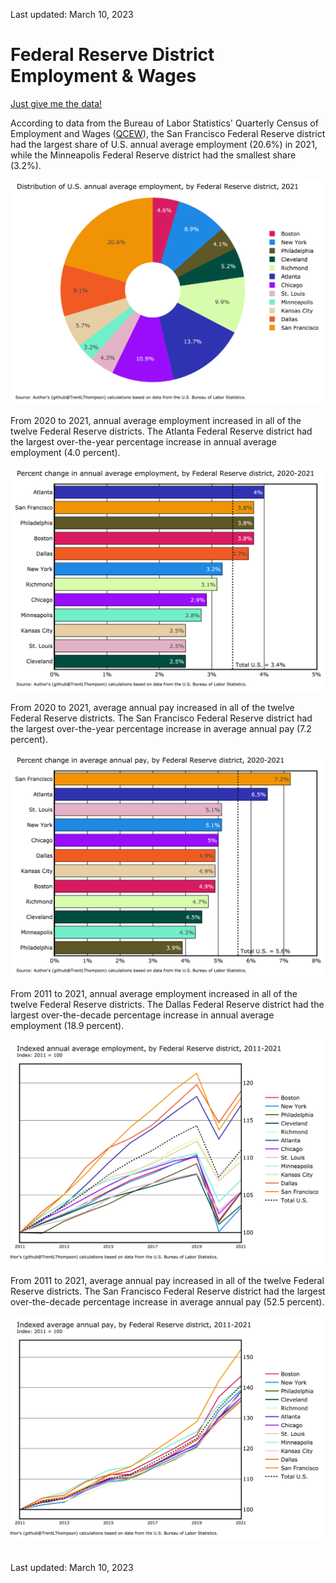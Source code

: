 Last updated: March 10, 2023

# Federal Reserve District Employment & Wages

[Just give me the data!](https://github.com/TrentLThompson/federal-reserve-qcew/tree/main/03_outputs/02_csv)

According to data from the Bureau of Labor Statistics' Quarterly Census of Employment and Wages ([QCEW](https://www.bls.gov/cew/)), the San Francisco Federal Reserve district had the largest share of U.S. annual average employment (20.6%) in 2021, while the Minneapolis Federal Reserve district had the smallest share (3.2%).

![](03_outputs/03_charts/pie_annual_avg_emplvl.png)

From 2020 to 2021, annual average employment increased in all of the twelve Federal Reserve districts. The Atlanta Federal Reserve district had the largest over-the-year percentage increase in annual average employment (4.0 percent).

![](03_outputs/03_charts/bar_oty_annual_avg_emplvl_pct.png)

From 2020 to 2021, average annual pay increased in all of the twelve Federal Reserve districts. The San Francisco Federal Reserve district had the largest over-the-year percentage increase in average annual pay (7.2 percent).

![](03_outputs/03_charts/bar_oty_avg_annual_pay_pct.png)

From 2011 to 2021, annual average employment increased in all of the twelve Federal Reserve districts. The Dallas Federal Reserve district had the largest over-the-decade percentage increase in annual average employment (18.9 percent).

![](03_outputs/03_charts/line_annual_avg_emplvl.png)

From 2011 to 2021, average annual pay increased in all of the twelve Federal Reserve districts. The San Francisco Federal Reserve district had the largest over-the-decade percentage increase in average annual pay (52.5 percent).

![](03_outputs/03_charts/line_avg_annual_pay.png)

<br>Last updated: March 10, 2023
